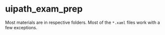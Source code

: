 # uipath_exam_prep

Most materials are in respective folders.  Most of the `*.xaml` files work with a few exceptions.  
